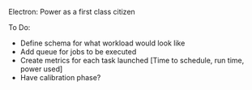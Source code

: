 Electron: Power as a first class citizen


To Do:
* Define schema for what workload would look like
* Add queue for jobs to be executed
* Create metrics for each task launched [Time to schedule, run time, power used]
* Have calibration phase?


